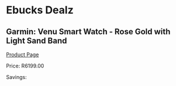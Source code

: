 
# Ebucks Dealz
## Garmin: Venu Smart Watch - Rose Gold with Light Sand Band
[Product Page](https://www.ebucks.com/web/shop/productSelected.do?prodId=707582970&catId=1157555557)

Price: R6199.00

Savings: 


	